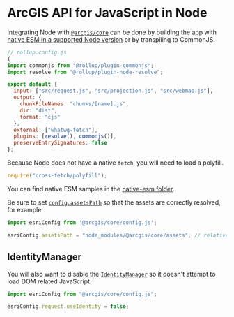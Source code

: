 # ArcGIS API for JavaScript in Node

Integrating Node with [`@arcgis/core`](https://www.npmjs.com/package/@arcgis/core) can be done by building the app with [native ESM in a supported Node version](https://nodejs.org/dist/latest-v14.x/docs/api/esm.html) or by transpiling to CommonJS.

```js
// rollup.config.js
{
import commonjs from "@rollup/plugin-commonjs";
import resolve from "@rollup/plugin-node-resolve";

export default {
  input: ["src/request.js", "src/projection.js", "src/webmap.js"],
  output: {
    chunkFileNames: "chunks/[name].js",
    dir: "dist",
    format: "cjs"
  },
  external: ["whatwg-fetch"],
  plugins: [resolve(), commonjs()],
  preserveEntrySignatures: false
};
```

Because Node does not have a native `fetch`, you will need to load a polyfill.

```js
require("cross-fetch/polyfill");
```

You can find native ESM samples in the [native-esm folder](./native-esm).

Be sure to set [`config.assetsPath`](https://developers.arcgis.com/javascript/latest/api-reference/esri-config.html#assetsPath) so that the assets are correctly resolved, for example:

```js
import esriConfig from '@arcgis/core/config.js';

esriConfig.assetsPath = "node_modules/@arcgis/core/assets"; // relative to when running in root
```

## IdentityManager

You will also want to disable the [`IdentityManager`](https://developers.arcgis.com/javascript/latest/api-reference/esri-config.html#request) so it doesn't attempt to load DOM related JavaScript.

```js
import esriConfig from "@arcgis/core/config.js";

esriConfig.request.useIdentity = false;
```
